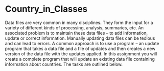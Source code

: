 # Country_in_Classes
Data files are very common in many disciplines. They form the input for a variety of different kinds of processing, analysis, summaries, etc. An associated problem is to maintain these data files – to add information, update or correct information. Manually updating data files can be tedious and can lead to errors. A common approach is to use a program – an update program that takes a data file and a file of updates and then creates a new version of the data file with the updates applied. In this assignment you will create a complete program that will update an existing data file containing information about countries. The tasks are outlined below. 
